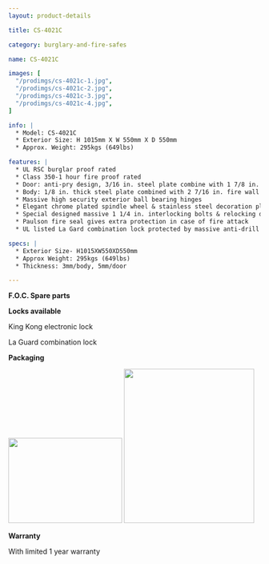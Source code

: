 ```yaml
---
layout: product-details

title: CS-4021C

category: burglary-and-fire-safes

name: CS-4021C

images: [
  "/prodimgs/cs-4021c-1.jpg",
  "/prodimgs/cs-4021c-2.jpg",
  "/prodimgs/cs-4021c-3.jpg",
  "/prodimgs/cs-4021c-4.jpg",
]

info: |
  * Model: CS-4021C
  * Exterior Size: H 1015mm X W 550mm X D 550mm
  * Approx. Weight: 295kgs (649lbs)

features: |
  * UL RSC burglar proof rated
  * Class 350-1 hour fire proof rated
  * Door: anti-pry design, 3/16 in. steel plate combine with 1 7/8 in. fire wall
  * Body: 1/8 in. thick steel plate combined with 2 7/16 in. fire wall
  * Massive high security exterior ball bearing hinges
  * Elegant chrome plated spindle wheel & stainless steel decoration plate
  * Special designed massive 1 1/4 in. interlocking bolts & relocking device to superior door security
  * Paulson fire seal gives extra protection in case of fire attack
  * UL listed La Gard combination lock protected by massive anti-drill plate

specs: |
  * Exterior Size- H1015XW550XD550mm
  * Approx Weight: 295kgs (649lbs)
  * Thickness: 3mm/body, 5mm/door

---
```


**F.O.C. Spare parts**

**Locks available**

King Kong electronic lock

La Guard combination lock

**Packaging**

<img alt="" src="{IMAGE_CDN}/cs-4021c-5.jpg" style="width: 227px; height: 170px;" />

<img alt="" src="{IMAGE_CDN}/cs-4021c-6.jpg" style="width: 260px; height: 308px;" />

**Warranty**

With limited 1 year warranty
